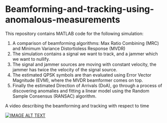 # Beamforming-and-tracking-using-anomalous-measurements

This repository contains MATLAB code for the following simulation:
1. A comparison of beamforming algorithms: Max Ratio Combining (MRC) and Minimum Variance Distortioless Response (MVDR)
2. The simulation contains a signal we want to track, and a jammer which we want to nullify.
3. The signal and jammer sources are moving with constant velocity, the jammer has twice the velocity of the signal source.
4. The estimated QPSK symbols are than evaluated using Error Vector Magnitude (EVM), where the MVDR beamformer comes on top.
5. Finally the estimated Direction of Arrivals (DoA), go through a process of discovering anomalies and fitting a linear model using the Random Sample Consensus (RANSAC) algorithm. 

A video describing the beamforming and tracking with respect to time

[![IMAGE ALT TEXT](https://img.youtube.com/vi/bOLJTF90Vzs/0.jpg)](https://youtu.be/bOLJTF90Vzs)
